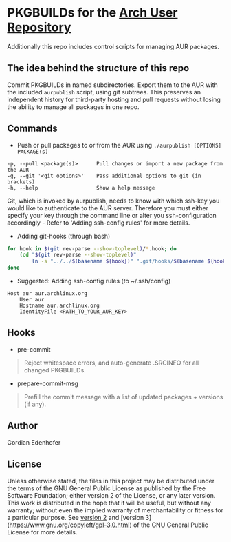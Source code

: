 # PKGBUILDs for the [Arch User Repository](https://aur.archlinux.org)
Additionally this repo includes control scripts for managing AUR packages.

## The idea behind the structure of this repo
Commit PKGBUILDs in named subdirectories. Export them to the AUR with the included `aurpublish` script, using git subtrees. This preserves an independent history for third-party hosting and pull requests without losing the ability to manage all packages in one repo.

## Commands
* Push or pull packages to or from the AUR using `./aurpublish [OPTIONS] PACKAGE(s)`
```
-p, --pull <package(s)>      Pull changes or import a new package from the AUR
-g, --git '<git options>'    Pass additional options to git (in brackets)
-h, --help                   Show a help message
```
Git, which is invoked by aurpublish, needs to know with which ssh-key you would like to authenticate to the AUR server. Therefore you must either specify your key through the command line or alter you ssh-configuration accordingly - Refer to 'Adding ssh-config rules' for more details.

* Adding git-hooks (through bash)
```bash
for hook in $(git rev-parse --show-toplevel)/*.hook; do
    (cd "$(git rev-parse --show-toplevel)"
        ln -s "../../$(basename ${hook})" ".git/hooks/$(basename ${hook%.hook})");
done
```

* Suggested: Adding ssh-config rules (to ~/.ssh/config)
```
Host aur aur.archlinux.org
    User aur
    Hostname aur.archlinux.org
    IdentityFile <PATH_TO_YOUR_AUR_KEY>
```

## Hooks
* pre-commit
> Reject whitespace errors, and auto-generate .SRCINFO for all changed PKGBUILDs.

* prepare-commit-msg
> Prefill the commit message with a list of updated packages + versions (if any).

## Author

Gordian Edenhofer

## License

Unless otherwise stated, the files in this project may be distributed under the terms of the GNU General Public License as published by the Free Software Foundation; either version 2 of the License, or any later version. This work is distributed in the hope that it will be useful, but without any warranty; without even the implied warranty of merchantability or fitness for a particular purpose. See [version 2](https://www.gnu.org/licenses/old-licenses/gpl-2.0.html) and [version 3] (https://www.gnu.org/copyleft/gpl-3.0.html) of the GNU General Public License for more details.
